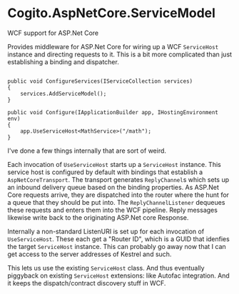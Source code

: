 # Cogito.AspNetCore.ServiceModel
WCF support for ASP.Net Core

Provides middleware for ASP.Net Core for wiring up a WCF `ServiceHost` instance and directing requests to it. This is a bit more complicated than just establishing a binding and dispatcher.

```

public void ConfigureServices(IServiceCollection services)
{
    services.AddServiceModel();
}

public void Configure(IApplicationBuilder app, IHostingEnvironment env)
{
    app.UseServiceHost<MathService>("/math");
}
```

I've done a few things internally that are sort of weird.

Each invocation of `UseServiceHost` starts up a `ServiceHost` instance. This service host is configured by default with
bindings that establish a `AspNetCoreTransport`. The transport generates `ReplyChannel`s which sets up an inbound
delivery queue based on the binding properties. As ASP.Net Core requests arrive, they are dispatched into the router
where the hunt for a queue that they should be put
into. The `ReplyChannelListener` dequeues these requests and enters them into the WCF pipeline. Reply messages likewise
write back to the originating ASP.Net core Response.

Internally a non-standard ListenURI is set up for each invocation of `UseServiceHost`. These each get a "Router ID",
which is a GUID that idenfies the target `ServiceHost` instance. This can probably go away now that I can get access to
the server addresses of Kestrel and such.

This lets us use the existing `ServiceHost` class. And thus eventually piggyback on existing `ServiceHost` extensions:
like Autofac integration. And it keeps the dispatch/contract discovery stuff in WCF.

